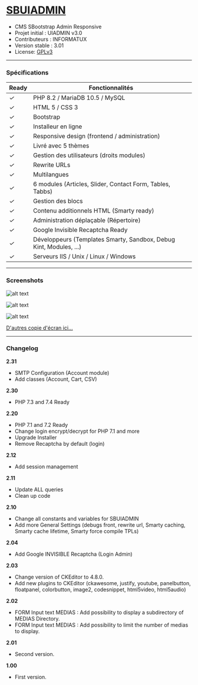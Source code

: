 # [SBUIADMIN](https://github.com/informatux45/sbuiadmin/)
- CMS SBootstrap Admin Responsive
- Projet initial : UIADMIN v3.0
- Contributeurs : INFORMATUX
- Version stable : 3.01
- License: [GPLv3](http://www.gnu.org/licenses/gpl-3.0.fr.html "Licence publique générale GNU v3")

---

### Spécifications

Ready | Fonctionnalités
--- | ---
*✓* | PHP 8.2 / MariaDB 10.5 / MySQL
*✓* | HTML 5 / CSS 3
*✓* | Bootstrap
*✓* | Installeur en ligne
*✓* | Responsive design (frontend / administration)
*✓* | Livré avec 5 thèmes
*✓* | Gestion des utilisateurs (droits modules)
*✓* | Rewrite URLs
*✓* | Multilangues
*✓* | 6 modules (Articles, Slider, Contact Form, Tables, Tabbs)
*✓* | Gestion des blocs
*✓* | Contenu additionnels HTML (Smarty ready)
*✓* | Administration déplaçable (Répertoire)
*✓* | Google Invisible Recaptcha Ready
*✓* | Développeurs (Templates Smarty, Sandbox, Debug Kint, Modules, ...)
*✓* | Serveurs IIS / Unix / Linux / Windows


---

### Screenshots

![alt text](https://informatux.com/tools/demo_github/sbuiadmin-theme-1.jpg "Un thème (front)")

![alt text](https://informatux.com/tools/demo_github/sbuiadmin-login-1.jpg "Login administration")

![alt text](https://informatux.com/tools/demo_github/sbuiadmin-admin-1.jpg "L'administration")

[D'autres copie d'écran ici...](https://informatux.com/tools/demo_img/ "SBUIADMIN Screenshots")

---

### Changelog

**2.31**
- SMTP Configuration (Account module)
- Add classes (Account, Cart, CSV)

**2.30**
- PHP 7.3 and 7.4 Ready

**2.20**
- PHP 7.1 and 7.2 Ready
- Change login encrypt/decrypt for PHP 7.1 and more
- Upgrade Installer
- Remove Recaptcha by default (login)

**2.12**
- Add session management

**2.11**
- Update ALL queries
- Clean up code

**2.10**
- Change all constants and variables for SBUIADMIN
- Add more General Settings (debugs front, rewrite url, Smarty caching, Smarty cache lifetime, Smarty force compile TPLs)

**2.04**
- Add Google INVISIBLE Recaptcha (Login Admin)

**2.03**
- Change version of CKEditor to 4.8.0.
- Add new plugins to CKEditor (ckawesome, justify, youtube, panelbutton, floatpanel, colorbutton, image2, codesnippet, html5video, html5audio)

**2.02**
- FORM Input text MEDIAS : Add possibility to display a subdirectory of MEDIAS Directory.
- FORM Input text MEDIAS : Add possibility to limit the number of medias to display.

**2.01**
- Second version.

**1.00**
- First version.
